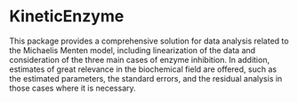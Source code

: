 # KineticEnzyme

This package provides a comprehensive solution for data analysis
related to the Michaelis Menten model, including linearization of
the data and consideration of the three main cases of enzyme
inhibition. In addition, estimates of great relevance in the
biochemical field are offered, such as the estimated parameters,
the standard errors, and the residual analysis in those cases where
it is necessary.
